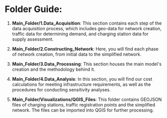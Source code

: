 # Folder Guide:

1. **Main_Folder/1.Data_Acquisition**: This section contains each step of the data acquisition process, which includes geo-data for network creation, traffic data for determining demand, and charging station data for supply assessment.

2. **Main_Folder/2.Constructing_Network**: Here, you will find each phase of network creation, from initial data to the simplified network.

3. **Main_Folder/3.Data_Processing**: This section houses the main model's creation and the methodology behind it.

4. **Main_Folder/4.Data_Analysis**: In this section, you will find our cost calculations for meeting infrastructure requirements, as well as the procedures for conducting sensitivity analyses.

5. **Main_Folder/Visualizations/QGIS_Files**: This folder contains GEOJSON files of charging stations, traffic registration points and the simplified network. The files can be imported into QGIS for further processing.
